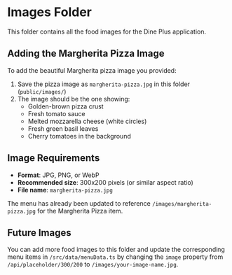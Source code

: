 # Images Folder

This folder contains all the food images for the Dine Plus application.

## Adding the Margherita Pizza Image

To add the beautiful Margherita pizza image you provided:

1. Save the pizza image as `margherita-pizza.jpg` in this folder (`public/images/`)
2. The image should be the one showing:
   - Golden-brown pizza crust
   - Fresh tomato sauce
   - Melted mozzarella cheese (white circles)
   - Fresh green basil leaves
   - Cherry tomatoes in the background

## Image Requirements

- **Format**: JPG, PNG, or WebP
- **Recommended size**: 300x200 pixels (or similar aspect ratio)
- **File name**: `margherita-pizza.jpg`

The menu has already been updated to reference `/images/margherita-pizza.jpg` for the Margherita Pizza item.

## Future Images

You can add more food images to this folder and update the corresponding menu items in `/src/data/menuData.ts` by changing the `image` property from `/api/placeholder/300/200` to `/images/your-image-name.jpg`. 